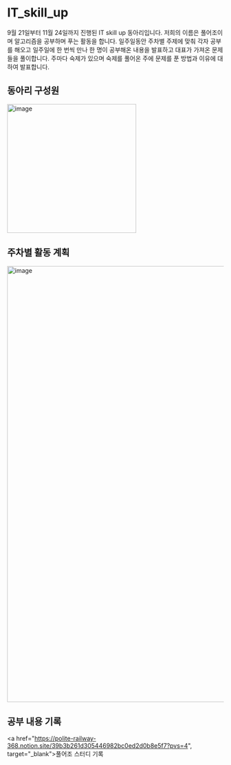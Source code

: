 # IT_skill_up

9월 21일부터 11월 24일까지 진행된 IT skill up 동아리입니다.
저희의 이름은 풀어조이며 알고리즘을 공부하며 푸는 활동을 합니다.
일주일동안 주차별 주제에 맞춰 각자 공부를 해오고 일주일에 한 번씩 만나 한 명이 공부해온 내용을 발표하고 대표가 가져온 문제들을 풀이합니다.
주마다 숙제가 있으며 숙제를 풀어온 주에 문제를 푼 방법과 이유에 대하여 발표합니다.

## 동아리 구성원
<img width="300" alt="image" src="https://github.com/alswp006/IT_skill_up/assets/102672547/59d6574d-de9c-4496-9827-5f640aa22d8c">

## 주차별 활동 계획
<img width="1015" alt="image" src="https://github.com/alswp006/IT_skill_up/assets/102672547/54cecd29-c71d-4dbb-a54e-a2a6607ec59e">

## 공부 내용 기록
<a href="https://polite-railway-368.notion.site/39b3b261d305446982bc0ed2d0b8e5f7?pvs=4", target="_blank">풀어조 스터디 기록</a>
